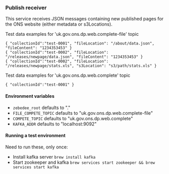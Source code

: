 ### Publish receiver

This service receives JSON messages containing new published pages for
the ONS website (either metadata or s3Locations).

Test data examples for 'uk.gov.ons.dp.web.complete-file' topic
```
{ "collectionId":"test-0001", "fileLocation": "/about/data.json", "fileContent": "1234353453" }
{ "collectionId":"test-0002", "fileLocation": "/releases/newpage/data.json", "fileContent": "1234353453" }
{ "collectionId":"test-0002", "fileLocation": "/releases/newpage/stats.xls", "s3Location": "s3/path/stats.xls" }
```

Test data examples for 'uk.gov.ons.dp.web.complete' topic
```
{ "collectionId":"test-0001" }
```

#### Environment variables
* `zebedee_root` defaults to "."
* `FILE_COMPETE_TOPIC` defaults to "uk.gov.ons.dp.web.complete-file"
* `COMPETE_TOPIC` defaults to "uk.gov.ons.dp.web.complete"
* `KAFKA_ADDR` defaults to "localhost:9092"

#### Running a test environment

Need to run these, only once:
* Install kafka server ```brew install kafka```
* Start zookeeper and kafka ```brew services start zookeeper && brew services start kafka```
